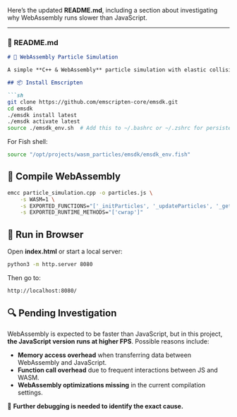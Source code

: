 Here’s the updated **README.md**, including a section about investigating why WebAssembly runs slower than JavaScript.  

---

### **📄 README.md**
```md
# 🚀 WebAssembly Particle Simulation

A simple **C++ & WebAssembly** particle simulation with elastic collisions, rendered in the browser using JavaScript.

## 📦 Install Emscripten

```sh
git clone https://github.com/emscripten-core/emsdk.git
cd emsdk
./emsdk install latest
./emsdk activate latest
source ./emsdk_env.sh  # Add this to ~/.bashrc or ~/.zshrc for persistence
```

For Fish shell:
```sh
source "/opt/projects/wasm_particles/emsdk/emsdk_env.fish"
```

## 🔧 Compile WebAssembly

```sh
emcc particle_simulation.cpp -o particles.js \
    -s WASM=1 \
    -s EXPORTED_FUNCTIONS="['_initParticles', '_updateParticles', '_getParticlePositions']" \
    -s EXPORTED_RUNTIME_METHODS="['cwrap']"
```

## 🚀 Run in Browser

Open **index.html** or start a local server:
```sh
python3 -m http.server 8080
```
Then go to:
```
http://localhost:8080/
```

## 🔍 Pending Investigation

WebAssembly is expected to be faster than JavaScript, but in this project, **the JavaScript version runs at higher FPS**. Possible reasons include:
- **Memory access overhead** when transferring data between WebAssembly and JavaScript.
- **Function call overhead** due to frequent interactions between JS and WASM.
- **WebAssembly optimizations missing** in the current compilation settings.

🚀 **Further debugging is needed to identify the exact cause.**

